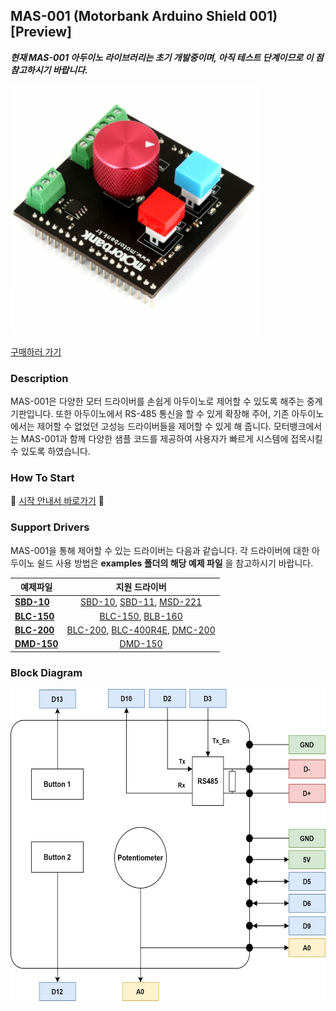 ## MAS-001 (Motorbank Arduino Shield 001) [Preview]

***현재 MAS-001 아두이노 라이브러리는 초기 개발중이며, 아직 테스트 단계이므로 이 점 참고하시기 바랍니다.***

<img src="assets/pcb.jpg" height="400px">

<a href="https://www.motorbank.kr/goods/goods_view.php?goodsNo=1000009835">구매하러 가기</a>

### Description
MAS-001은 다양한 모터 드라이버를 손쉽게 아두이노로 제어할 수 있도록 해주는 중계 기판입니다. 또한 아두이노에서 RS-485 통신을 할 수 있게 확장해 주어, 기존 아두이노에서는 제어할 수 없었던 고성능 드라이버들을 제어할 수 있게 해 줍니다. 모터뱅크에서는 MAS-001과 함께 다양한 샘플 코드를 제공하여 사용자가 빠르게 시스템에 접목시킬 수 있도록 하였습니다.

### How To Start
:star2: <a href="https://github.com/Motorbank/MAS001/wiki/%EB%9D%BC%EC%9D%B4%EB%B8%8C%EB%9F%AC%EB%A6%AC-%EC%84%A4%EC%B9%98%ED%95%98%EA%B8%B0">시작 안내서 바로가기</a> :star2:


### Support Drivers
MAS-001을 통해 제어할 수 있는 드라이버는 다음과 같습니다. 각 드라이버에 대한 아두이노 쉴드 사용 방법은 **examples 폴더의 해당 예제 파일** 을 참고하시기 바랍니다.

| 예제파일 |  지원 드라이버 |
|-----------|:----------------------:|
| [**SBD-10**](./examples/SBD-10)    | [SBD-10][1], [SBD-11][2], [MSD-221][3] |
| [**BLC-150**](./examples/BLC-150)   | [BLC-150][4], [BLB-160][8] |
| [**BLC-200**](./examples/BLC-200)   | [BLC-200][5], [BLC-400R4E][6], [DMC-200][9] |
| [**DMD-150**](./examples/DMD-150) | [DMD-150][7]

[1]:https://www.motorbank.kr/goods/goods_view.php?goodsNo=1000007838
[2]:https://www.motorbank.kr/goods/goods_view.php?goodsNo=1000009130
[3]:https://www.motorbank.kr/goods/goods_view.php?goodsNo=1000009593
[4]:https://www.motorbank.kr/goods/goods_view.php?goodsNo=1000009113
[5]:https://www.motorbank.kr/goods/goods_view.php?goodsNo=1000007964
[6]:https://www.motorbank.kr/goods/goods_view.php?goodsNo=1000009836
[7]:https://www.motorbank.kr/goods/goods_view.php?goodsNo=1000009128
[8]:https://www.motorbank.kr/goods/goods_view.php?goodsNo=1000009614
[9]:https://www.motorbank.kr/goods/goods_view.php?goodsNo=1000008040

### Block Diagram

<img src="assets/block_diagram.jpg" height="500px">
